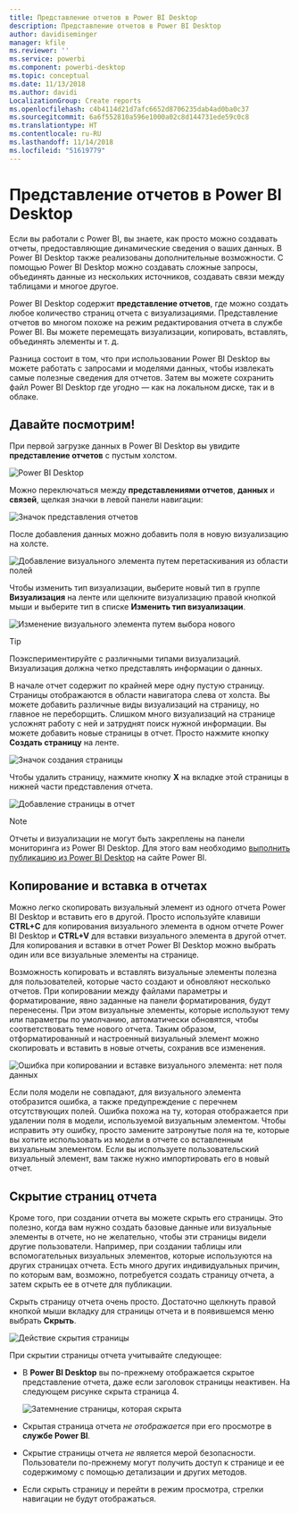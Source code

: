 ```yaml
---
title: Представление отчетов в Power BI Desktop
description: Представление отчетов в Power BI Desktop
author: davidiseminger
manager: kfile
ms.reviewer: ''
ms.service: powerbi
ms.component: powerbi-desktop
ms.topic: conceptual
ms.date: 11/13/2018
ms.author: davidi
LocalizationGroup: Create reports
ms.openlocfilehash: c4b4114d21d7afc6652d8706235dab4ad0ba0c37
ms.sourcegitcommit: 6a6f552810a596e1000a02c8d144731ede59c0c8
ms.translationtype: HT
ms.contentlocale: ru-RU
ms.lasthandoff: 11/14/2018
ms.locfileid: "51619779"
---
```

# <a name="report-view-in-power-bi-desktop"></a>Представление отчетов в Power BI Desktop
Если вы работали с Power BI, вы знаете, как просто можно создавать отчеты, предоставляющие динамические сведения о ваших данных. В Power BI Desktop также реализованы дополнительные возможности. С помощью Power BI Desktop можно создавать сложные запросы, объединять данные из нескольких источников, создавать связи между таблицами и многое другое.

Power BI Desktop содержит **представление отчетов**, где можно создать любое количество страниц отчета с визуализациями. Представление отчетов во многом похоже на режим редактирования отчета в службе Power BI. Вы можете перемещать визуализации, копировать, вставлять, объединять элементы и т. д.

Разница состоит в том, что при использовании Power BI Desktop вы можете работать с запросами и моделями данных, чтобы извлекать самые полезные сведения для отчетов. Затем вы можете сохранить файл Power BI Desktop где угодно — как на локальном диске, так и в облаке.

## <a name="lets-take-a-look"></a>Давайте посмотрим!
При первой загрузке данных в Power BI Desktop вы увидите **представление отчетов** с пустым холстом.

![Power BI Desktop](media/desktop-report-view/pbi_reportviewinpbidesigner_reportview.png)

Можно переключаться между **представлениями отчетов**, **данных** и **связей**, щелкая значки в левой панели навигации:

![Значок представления отчетов](media/desktop-report-view/pbi_reportviewinpbidesigner_changeview.png)

После добавления данных можно добавить поля в новую визуализацию на холсте.

![Добавление визуального элемента путем перетаскивания из области полей](media/desktop-report-view/pbid_reportview_addvis.gif)

Чтобы изменить тип визуализации, выберите новый тип в группе **Визуализация** на ленте или щелкните визуализацию правой кнопкой мыши и выберите тип в списке **Изменить тип визуализации**.

![Изменение визуального элемента путем выбора нового](media/desktop-report-view/pbid_reportview_changevis.gif)

> [!TIP]
> Поэкспериментируйте с различными типами визуализаций. Визуализация должна четко представлять информации о данных.

В начале отчет содержит по крайней мере одну пустую страницу. Страницы отображаются в области навигатора слева от холста. Вы можете добавить различные виды визуализаций на страницу, но главное не переборщить. Слишком много визуализаций на странице усложнят работу с ней и затруднят поиск нужной информации. Вы можете добавить новые страницы в отчет. Просто нажмите кнопку **Создать страницу** на ленте.

![Значок создания страницы](media/desktop-report-view/pbidesignerreportviewnewpage.png)

Чтобы удалить страницу, нажмите кнопку **X** на вкладке этой страницы в нижней части представления отчета.

![Добавление страницы в отчет](media/desktop-report-view/pbi_reportviewinpbidesigner_deletepage.png)

> [!NOTE]
> Отчеты и визуализации не могут быть закреплены на панели мониторинга из Power BI Desktop. Для этого вам необходимо [выполнить публикацию из Power BI Desktop](desktop-upload-desktop-files.md) на сайте Power BI.

## <a name="copy-and-paste-between-reports"></a>Копирование и вставка в отчетах

Можно легко скопировать визуальный элемент из одного отчета Power BI Desktop и вставить его в другой. Просто используйте клавиши **CTRL+C** для копирования визуального элемента в одном отчете Power BI Desktop и **CTRL+V** для вставки визуального элемента в другой отчет. Для копирования и вставки в отчет Power BI Desktop можно выбрать один или все визуальные элементы на странице. 

Возможность копировать и вставлять визуальные элементы полезна для пользователей, которые часто создают и обновляют несколько отчетов. При копировании между файлами параметры и форматирование, явно заданные на панели форматирования, будут перенесены. При этом визуальные элементы, которые используют тему или параметры по умолчанию, автоматически обновятся, чтобы соответствовать теме нового отчета. Таким образом, отформатированный и настроенный визуальный элемент можно скопировать и вставить в новые отчеты, сохранив все изменения.

![Ошибка при копировании и вставке визуального элемента: нет поля данных](media/desktop-report-view/report-view_05.png)

Если поля модели не совпадают, для визуального элемента отобразится ошибка, а также предупреждение с перечнем отсутствующих полей. Ошибка похожа на ту, которая отображается при удалении поля в модели, используемой визуальным элементом. Чтобы исправить эту ошибку, просто замените затронутые поля на те, которые вы хотите использовать из модели в отчете со вставленным визуальным элементом. Если вы используете пользовательский визуальный элемент, вам также нужно импортировать его в новый отчет.




## <a name="hide-report-pages"></a>Скрытие страниц отчета

Кроме того, при создании отчета вы можете скрыть его страницы. Это полезно, когда вам нужно создать базовые данные или визуальные элементы в отчете, но не желательно, чтобы эти страницы видели другие пользователи. Например, при создании таблицы или вспомогательных визуальных элементов, которые используются на других страницах отчета. Есть много других индивидуальных причин, по которым вам, возможно, потребуется создать страницу отчета, а затем скрыть ее в отчете для публикации. 

Скрыть страницу отчета очень просто. Достаточно щелкнуть правой кнопкой мыши вкладку для страницы отчета и в появившемся меню выбрать **Скрыть**.

![Действие скрытия страницы](media/desktop-report-view/report-view_05.png)

При скрытии страницы отчета учитывайте следующее:

* В **Power BI Desktop** вы по-прежнему отображается скрытое представление отчета, даже если заголовок страницы неактивен. На следующем рисунке скрыта страница 4.

    ![Затемнение страницы, которая скрыта](media/desktop-report-view/report-view_06.png)

* Скрытая страница отчета *не отображается* при его просмотре в **службе Power BI**.

* Скрытие страницы отчета *не* является мерой безопасности. Пользователи по-прежнему могут получить доступ к странице и ее содержимому с помощью детализации и других методов.

* Если скрыть страницу и перейти в режим просмотра, стрелки навигации не будут отображаться.


